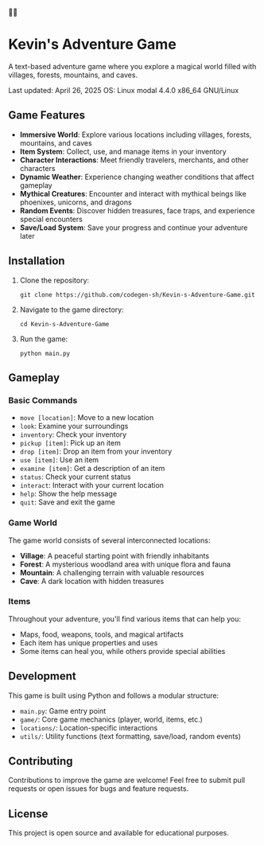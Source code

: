 🌈🌈
# Kevin's Adventure Game

A text-based adventure game where you explore a magical world filled with villages, forests, mountains, and caves.

Last updated: April 26, 2025
OS: Linux modal 4.4.0 x86_64 GNU/Linux

## Game Features

- **Immersive World**: Explore various locations including villages, forests, mountains, and caves
- **Item System**: Collect, use, and manage items in your inventory
- **Character Interactions**: Meet friendly travelers, merchants, and other characters
- **Dynamic Weather**: Experience changing weather conditions that affect gameplay
- **Mythical Creatures**: Encounter and interact with mythical beings like phoenixes, unicorns, and dragons
- **Random Events**: Discover hidden treasures, face traps, and experience special encounters
- **Save/Load System**: Save your progress and continue your adventure later

## Installation

1. Clone the repository:
   ```
   git clone https://github.com/codegen-sh/Kevin-s-Adventure-Game.git
   ```

2. Navigate to the game directory:
   ```
   cd Kevin-s-Adventure-Game
   ```

3. Run the game:
   ```
   python main.py
   ```

## Gameplay

### Basic Commands

- `move [location]`: Move to a new location
- `look`: Examine your surroundings
- `inventory`: Check your inventory
- `pickup [item]`: Pick up an item
- `drop [item]`: Drop an item from your inventory
- `use [item]`: Use an item
- `examine [item]`: Get a description of an item
- `status`: Check your current status
- `interact`: Interact with your current location
- `help`: Show the help message
- `quit`: Save and exit the game

### Game World

The game world consists of several interconnected locations:

- **Village**: A peaceful starting point with friendly inhabitants
- **Forest**: A mysterious woodland area with unique flora and fauna
- **Mountain**: A challenging terrain with valuable resources
- **Cave**: A dark location with hidden treasures

### Items

Throughout your adventure, you'll find various items that can help you:

- Maps, food, weapons, tools, and magical artifacts
- Each item has unique properties and uses
- Some items can heal you, while others provide special abilities

## Development

This game is built using Python and follows a modular structure:

- `main.py`: Game entry point
- `game/`: Core game mechanics (player, world, items, etc.)
- `locations/`: Location-specific interactions
- `utils/`: Utility functions (text formatting, save/load, random events)

## Contributing

Contributions to improve the game are welcome! Feel free to submit pull requests or open issues for bugs and feature requests.

## License

This project is open source and available for educational purposes.
